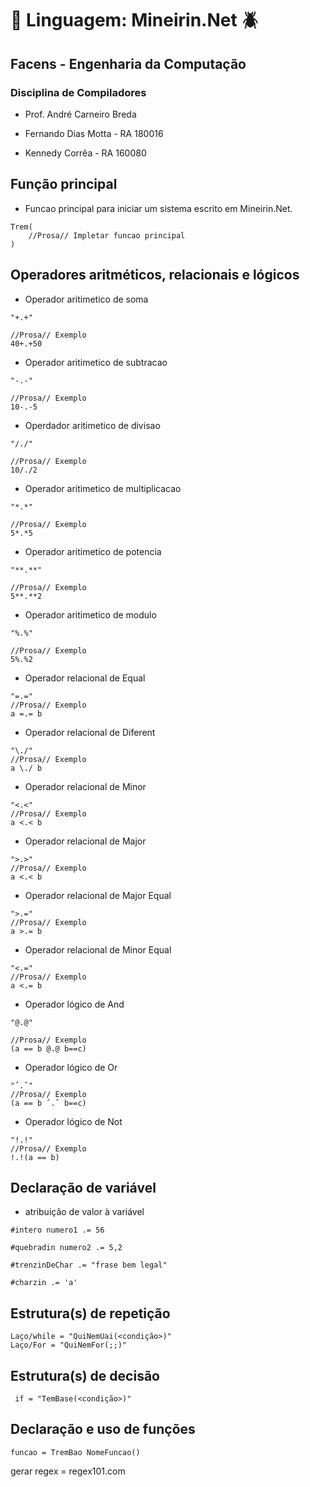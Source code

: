 # :bug: Linguagem: Mineirin.Net :beetle:

## Facens - Engenharia da Computação

### Disciplina de Compiladores
- Prof. André Carneiro Breda

- Fernando Dias Motta - RA 180016
- Kennedy Corrêa - RA 160080 


## Função principal

- Funcao principal para iniciar um sistema escrito em Mineirin.Net.

```
Trem(
    //Prosa// Impletar funcao principal
)
```

## Operadores aritméticos, relacionais e lógicos

- Operador aritimetico de soma

```
"+.+"

//Prosa// Exemplo
40+.+50

```

- Operador aritimetico de subtracao

```
"-.-"

//Prosa// Exemplo
10-.-5

```

- Operdador aritimetico de divisao

```
"/./"

//Prosa// Exemplo
10/./2

```

- Operador aritimetico de multiplicacao

```
"*.*"

//Prosa// Exemplo
5*.*5

```

- Operador aritimetico de potencia

```
"**.**"

//Prosa// Exemplo
5**.**2

```

- Operador aritimetico de modulo

```
"%.%"

//Prosa// Exemplo
5%.%2

```

- Operador relacional de Equal
  
```
"=.="
//Prosa// Exemplo
a =.= b
```

- Operador relacional de Diferent
```
"\./"
//Prosa// Exemplo
a \./ b
```

- Operador relacional de Minor
```
"<.<"
//Prosa// Exemplo
a <.< b
```

- Operador relacional de Major
```
">.>"
//Prosa// Exemplo
a <.< b
```

- Operador relacional de Major Equal
```
">.="
//Prosa// Exemplo
a >.= b
```

- Operador relacional de Minor Equal
```
"<.="
//Prosa// Exemplo
a <.= b
```

- Operador lógico de And

```
"@.@"

//Prosa// Exemplo
(a == b @.@ b==c)

```

- Operador lógico de Or
  
```
"ˆ.ˆ"
//Prosa// Exemplo
(a == b ˆ.ˆ b==c)
```


- Operador lógico de Not
```
"!.!"
//Prosa// Exemplo
!.!(a == b)
```



## Declaração de variável

- atribuição de valor à variável
```
#intero numero1 .= 56

#quebradin numero2 .= 5,2

#trenzinDeChar .= "frase bem legal"

#charzin .= 'a'
```

## Estrutura(s) de repetição

```
Laço/while = "QuiNemUai(<condição>)"
Laço/For = "QuiNemFor(;;)"
```

## Estrutura(s) de decisão

```
 if = "TemBase(<condição>)"
```

## Declaração e uso de funções

```
funcao = TremBao NomeFuncao()
```

gerar regex = regex101.com
